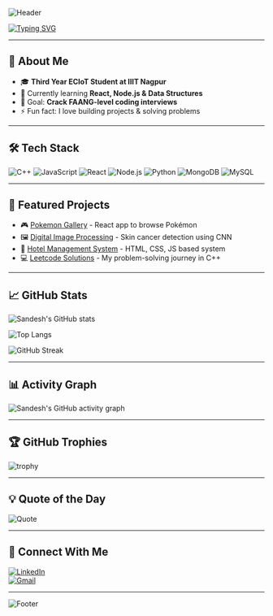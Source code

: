 <!-- Banner / Header -->
![Header](https://capsule-render.vercel.app/api?type=waving&color=0:8e2de2,100:4a00e0&height=200&section=header&text=Hi+👋,+I'm+Sandesh+Singh&fontSize=40&fontColor=ffffff&animation=fadeIn)

<!-- Typing Animation -->
[![Typing SVG](https://readme-typing-svg.herokuapp.com?size=25&color=F75C7E&center=true&vCenter=true&width=650&lines=Third+Year+Student+@+IIIT+Nagpur;Electronics+and+Communication+(IoT);Web+Developer+%7C+AI+Enthusiast)](https://git.io/typing-svg)

---

## 🚀 About Me
- 🎓 **Third Year ECIoT Student at IIIT Nagpur**  
- 🌱 Currently learning **React, Node.js & Data Structures**
- 🎯 Goal: **Crack FAANG-level coding interviews**
- ⚡ Fun fact: I love building projects & solving problems

---

## 🛠️ Tech Stack
![C++](https://img.shields.io/badge/C++-00599C?style=for-the-badge&logo=c%2B%2B&logoColor=white)
![JavaScript](https://img.shields.io/badge/JavaScript-323330?style=for-the-badge&logo=javascript&logoColor=F7DF1E)
![React](https://img.shields.io/badge/React-20232A?style=for-the-badge&logo=react&logoColor=61DAFB)
![Node.js](https://img.shields.io/badge/Node.js-339933?style=for-the-badge&logo=nodedotjs&logoColor=white)
![Python](https://img.shields.io/badge/Python-3776AB?style=for-the-badge&logo=python&logoColor=white)
![MongoDB](https://img.shields.io/badge/MongoDB-4EA94B?style=for-the-badge&logo=mongodb&logoColor=white)
![MySQL](https://img.shields.io/badge/MySQL-005C84?style=for-the-badge&logo=mysql&logoColor=white)

---

## 🚀 Featured Projects
- 🎮 [Pokemon Gallery](https://github.com/sandeshsingh1/Pokemon_Gallery) - React app to browse Pokémon  
- 🖼️ [Digital Image Processing](https://github.com/sandeshsingh1/Digital-Image-Processing) - Skin cancer detection using CNN  
- 🏨 [Hotel Management System](https://github.com/sandeshsingh1/hotel-management) - HTML, CSS, JS based system  
- 💻 [Leetcode Solutions](https://github.com/sandeshsingh1/leetcode) - My problem-solving journey in C++  

---

## 📈 GitHub Stats
![Sandesh's GitHub stats](https://github-readme-stats.vercel.app/api?username=sandeshsingh1&show_icons=true&theme=radical)

![Top Langs](https://github-readme-stats.vercel.app/api/top-langs/?username=sandeshsingh1&layout=compact&theme=tokyonight)

![GitHub Streak](https://streak-stats.demolab.com/?user=sandeshsingh1&theme=tokyonight)

---

## 📊 Activity Graph
![Sandesh's GitHub activity graph](https://github-readme-activity-graph.vercel.app/graph?username=sandeshsingh1&theme=github)

---

## 🏆 GitHub Trophies
![trophy](https://github-profile-trophy.vercel.app/?username=sandeshsingh1&theme=onedark)

---

## 💡 Quote of the Day
![Quote](https://quotes-github-readme.vercel.app/api?type=horizontal&theme=radical)

---

## 🔗 Connect With Me
[![LinkedIn](https://img.shields.io/badge/LinkedIn-0077B5?style=for-the-badge&logo=linkedin&logoColor=white)](https://www.linkedin.com)  
[![Gmail](https://img.shields.io/badge/Email-D14836?style=for-the-badge&logo=gmail&logoColor=white)](mailto:sandeshsingh1@example.com)

---

<!-- Footer -->
![Footer](https://capsule-render.vercel.app/api?type=waving&color=0:4a00e0,100:8e2de2&height=120&section=footer)
